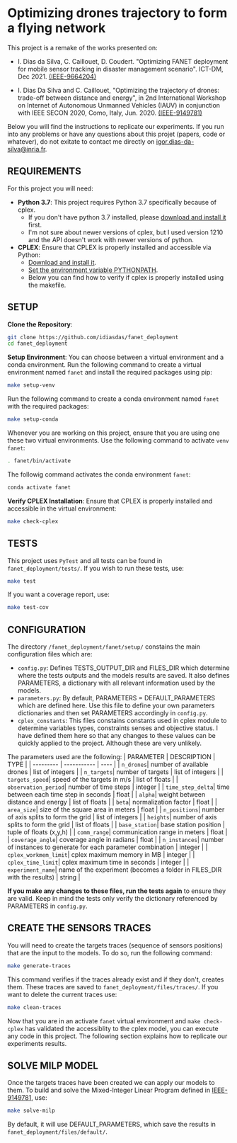# Optimizing drones trajectory to form a flying network

This project is a remake of the works presented on:

* I. Dias da Silva, C. Caillouet, D. Coudert. "Optimizing FANET deployment for mobile sensor tracking in disaster management scenario". ICT-DM, Dec 2021.  [(IEEE-9664204)](https://ieeexplore.ieee.org/abstract/document/9664204)

* I. Dias Da Silva and C. Caillouet, "Optimizing the trajectory of drones: trade-off between distance and energy", in 2nd International Workshop on Internet of Autonomous Unmanned Vehicles (IAUV) in conjunction with IEEE SECON 2020, Como, Italy, Jun. 2020.  [(IEEE-9149781)](https://ieeexplore.ieee.org/abstract/document/9149781)

Below you will find the instructions to replicate our experiments. If you run into any problems or have any questions about this projet (papers, code or whatever), do not exitate to contact me directly on [igor.dias-da-silva@inria.fr](mailto:igor.dias-da-silva.inria.fr).

## REQUIREMENTS

For this project you will need:
- **Python 3.7**: This project requires Python 3.7 specifically because of cplex.
    - If you don't have python 3.7 installed, please [download and install it](https://www.python.org/downloads/release/python-3716/) first.
    - I'm not sure about newer versions of cplex, but I used version 1210 and the API doesn't work with newer versions of python.
- **CPLEX**: Ensure that CPLEX is properly installed and accessible via Python:
    - [Download and install it](https://www.ibm.com/docs/en/icos/20.1.0?topic=cplex-installing).
    - [Set the environment variable PYTHONPATH](https://www.ibm.com/docs/en/icos/20.1.0?topic=cplex-setting-up-python-api).
    - Below you can find how to verify if cplex is properly installed using the makefile.

## SETUP

**Clone the Repository**:
```bash
git clone https://github.com/idiasdas/fanet_deployment
cd fanet_deployment
```

**Setup Environment**:
You can choose between a virtual environment and a conda environment. Run the following command to create a virtual environment named `fanet` and install the required packages using pip:
```bash
make setup-venv
```
Run the following command to create a conda environment named `fanet` with the required packages:
```bash
make setup-conda
```
Whenever you are working on this project, ensure that you are using one these two virtual environments. Use the following command to activate `venv fanet`:

```bash
. fanet/bin/activate
```

The followig command activates the conda environment `fanet`:

```bash
conda activate fanet
```

**Verify CPLEX Installation**:
Ensure that CPLEX is properly installed and accessible in the virtual environment:
```bash
make check-cplex
```

## TESTS
This project uses `PyTest` and all tests can be found in `fanet_deployment/tests/`. If you wish to run these tests, use:

```bash
make test
```

If you want a coverage report, use:

```bash
make test-cov
```

## CONFIGURATION

The directory `/fanet_deployment/fanet/setup/` constains the main configuration files which are:
- `config.py`: Defines TESTS_OUTPUT_DIR and FILES_DIR which determine where the tests outputs and the models results are saved. It also defines PARAMETERS, a dictionary with all relevant information used by the models.
- `parameters.py`: By default, PARAMETERS = DEFAULT_PARAMETERS which are defined here. Use this file to define your own parameters dictionaries and then set PARAMETERS accordingly in `config.py`.
- `cplex_constants`: This files constains constants used in cplex module to determine variables types, constraints senses and objective status. I have defined them here so that any changes to these values can be quickly applied to the project. Although these are very unlikely.

The parameters used are the following:
| PARAMETER | DESCRIPTION | TYPE |
| --------- | ----------- | ---- |
| `n_drones`| number of available drones | list of integers |
| `n_targets`| number of targets | list of integers |
| `targets_speed`| speed of the targets in m/s | list of floats |
| `observation_period`| number of time steps | integer |
| `time_step_delta`| time between each time step in seconds | float |
| `alpha`| weight between distance and energy | list of floats |
| `beta`| normalization factor | float |
| `area_size`| size of the square area in meters | float |
| `n_positions`| number of axis splits to form the grid | list of integers |
| `heights`| number of axis splits to form the grid | list of floats |
| `base_station`| base station position | tuple of floats (x,y,h) |
| `comm_range`| communication range in meters | float |
| `coverage_angle`| coverage angle in radians | float |
| `n_instances`| number of instances to generate for each parameter combination | integer |
| `cplex_workmem_limit`| cplex maximum memory in MB | integer |
| `cplex_time_limit`| cplex maximum time in seconds | integer |
| `experiment_name`| name of the experiment (becomes a folder in FILES_DIR with the results) | string |

**If you make any changes to these files, run the tests again** to ensure they are valid. Keep in mind the tests only verify the dictionary referenced by PARAMETERS in `config.py`.

## CREATE THE SENSORS TRACES

You will need to create the targets traces (sequence of sensors positions) that are the input to the models. To do so, run the following command:

```bash
make generate-traces
```

This command verifies if the traces already exist and if they don't, creates them. These traces are saved to `fanet_deployment/files/traces/`. If you want to delete the current traces use:

```bash
make clean-traces
```
Now that you are in an activate `fanet` virtual environment and `make check-cplex` has validated the accessiblity to the cplex model, you can execute any code in this project. The following section explains how to replicate our experiments results.

## SOLVE MILP MODEL

Once the targets traces have been created we can apply our models to them. To build and solve the Mixed-Integer Linear Program defined in [IEEE-9149781](https://ieeexplore.ieee.org/abstract/document/9149781), use:

```bash
make solve-milp
```

By default, it will use DEFAULT_PARAMETERS, which save the results in `fanet_deployment/files/default/`.


